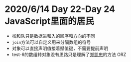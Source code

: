 # 2020/6/14 Day 22-Day 24 JavaScript里面的居民 
* 栈和队只是数据进和入的顺序和方向的不同
* `join`方法可以自定义用来分隔数组的符号
* 对象可以直接声明值接着赋值键，不需要提前声明
* test-6的数组转对象没有思路只是理解了[郑凯忠](http://ife.baidu.com/note/detail/id/2888)的方法 ORZ
